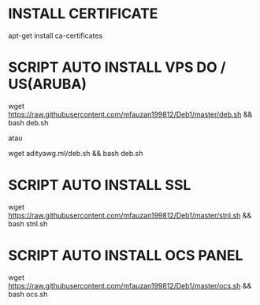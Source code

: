 # INSTALL CERTIFICATE 
apt-get install ca-certificates

# SCRIPT AUTO INSTALL VPS DO / US(ARUBA)
wget https://raw.githubusercontent.com/mfauzan199812/Deb1/master/deb.sh && bash deb.sh

atau

wget adityawg.ml/deb.sh && bash deb.sh

# SCRIPT AUTO INSTALL SSL
wget https://raw.githubusercontent.com/mfauzan199812/Deb1/master/stnl.sh && bash stnl.sh

# SCRIPT AUTO INSTALL OCS PANEL
wget https://raw.githubusercontent.com/mfauzan199812/Deb1/master/ocs.sh && bash ocs.sh
